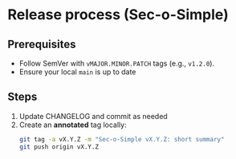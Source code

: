 # Release process (Sec-o-Simple)

## Prerequisites
- Follow SemVer with `vMAJOR.MINOR.PATCH` tags (e.g., `v1.2.0`).
- Ensure your local `main` is up to date

## Steps
1. Update CHANGELOG and commit as needed
2. Create an **annotated** tag locally:
   ```bash
   git tag -a vX.Y.Z -m "Sec-o-Simple vX.Y.Z: short summary"
   git push origin vX.Y.Z
    ```
